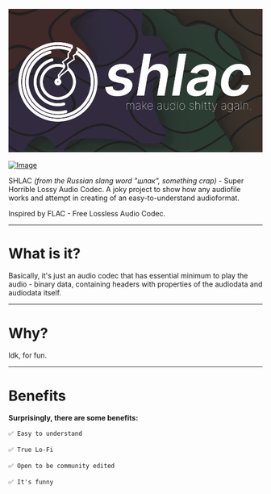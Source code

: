 <p align="center"><a href="#"><img src="shlac.png" alt="Image"></a></p>
<p align="left"><a href="#"><img src="https://img.shields.io/badge/project_quality-shittiest_shit-brown?style=plastic" alt="Image"></a></p>
SHLAC <i>(from the Russian slang word "шлак", something crap)</i> - Super Horrible Lossy Audio Codec. A joky project to show how any audiofile works and attempt in creating of an easy-to-understand audioformat.


Inspired by FLAC - Free Lossless Audio Codec.

<hr>
<h1>What is it?</h1>
Basically, it's just an audio codec that has essential minimum to play the audio - binary data, containing headers with properties of the audiodata and audiodata itself.

<hr>
<h1>Why?</h1>
Idk, for fun.

<hr>
<h1>Benefits</h1>
<b>Surprisingly, there are some benefits:</b>

```
✅ Easy to understand

✅ True Lo-Fi

✅ Open to be community edited

✅ It's funny
```

